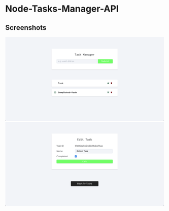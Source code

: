 # Node-Tasks-Manager-API

## Screenshots
<div>
      <img src="screenshots/screenshot1.png" width="500"/>
      <img src="screenshots/screenshot2.png" width="500"/>
</div>
